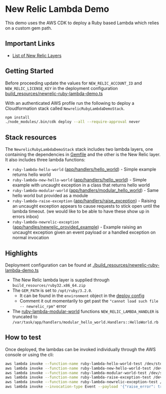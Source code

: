 # New Relic Lambda Demo

This demo uses the AWS CDK to deploy a Ruby based Lambda which relies on a custom gem path.

## Important Links

- [List of New Relic Layers](https://layers.newrelic-external.com/)

## Getting Started

Before proceeding update the values for `NEW_RELIC_ACCOUNT_ID` and `NEW_RELIC_LICENSE_KEY` in the deployment configuration [build_resources/newrelic-ruby-lambda-demo.ts](./build_resources/newrelic-ruby-lambda-demo.ts#L28-L29)

With an authenticated AWS profile run the following to deploy a Cloudformation stack called `NewrelicRubyLambdaDemoStack`.

```bash
npm install
./node_modules/.bin/cdk deploy --all --require-approval never
```

## Stack resources

The `NewrelicRubyLambdaDemoStack` stack includes two lambda layers, one containing the dependencies in [Gemfile](./Gemfile) and the other is the New Relic layer. It also includes three lambda functions:

- `ruby-lambda-hello-world` ([app/handlers/hello_world](app/handlers/hello_world.rb)) - Simple example returns hello world
- `ruby-lambda-new-hello-world` ([app/handlers/hello_world](app/handlers/updated_hello_world.rb)) - Simple example with uncaught exception in a class that returns hello world
- `ruby-lambda-modular-world` ([app/handlers/modular_hello_world](app/handlers/modular_hello_world.rb)) - Same hello world but provided as a module
- `ruby-lambda-raise-exception` ([app/handlers/raise_exception](app/handlers/raise_exception.rb)) - Raising an uncaught exception appears to cause requests to stick open until the lambda timeout. (we would like to be able to have these show up in errors inbox)
- `ruby-lambda-newrelic-exception` ([app/handles/newrelic_provided_example](app/handlers/newrelic_provided_example.rb)) - Example raising an uncaught exception given an event payload or a handled exception on normal invocation

## Highlights

Deployment configuration can be found at [./build_resources/newrelic-ruby-lambda-demo.ts](./build_resources/newrelic-ruby-lambda-demo.ts)
- The New Relic lambda layer is supplied through `build_resources/ruby32.x86_64.zip`
- The `GEM_PATH` is set to `/opt/ruby/3.2.0`.
    - It can be found in the `environment` object in the [deploy config](./build_resources/newrelic-ruby-lambda-demo.ts#L22)
    - Comment it out momentarily to get past the `"cannot load such file -- newrelic_rpm"` error
- The [ruby-lambda-modular-world](./app/handlers/modular_hello_world.rb) functions `NEW_RELIC_LAMBDA_HANDLER` is truncated to
`/var/task/app/handlers/modular_hello_world.Handlers::HelloWorld.rb`

## How to test

Once deployed, the lambdas can be invoked individually through the AWS console or using the cli:

```bash
aws lambda invoke --function-name ruby-lambda-hello-world-test /dev/stdout | jq .
aws lambda invoke --function-name ruby-lambda-new-hello-world-test /dev/stdout | jq .
aws lambda invoke --function-name ruby-lambda-modular-world-test /dev/stdout | jq .
aws lambda invoke --function-name ruby-lambda-raise-exception-test /dev/stdout | jq .
aws lambda invoke --function-name ruby-lambda-newrelic-exception-test /dev/stdout | jq .
aws lambda invoke --invocation-type Event --payload '{"raise_error": true}' --cli-binary-format raw-in-base64-out --function-name ruby-lambda-newrelic-exception-test /dev/stdout | jq .
```
